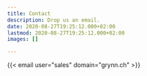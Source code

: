 ```yaml
---
title: Contact
description: Drop us an email.
date: 2020-08-27T19:25:12.000+02:00
lastmod: 2020-08-27T19:25:12.000+02:00
images: []

---
```

{{< email user="sales" domain="grynn.ch" >}}
